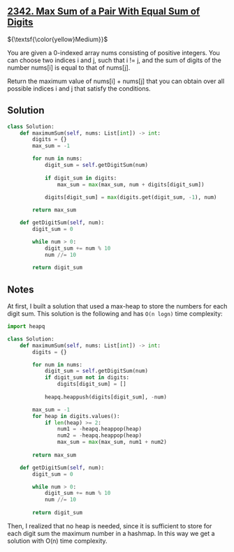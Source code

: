 ## [2342. Max Sum of a Pair With Equal Sum of Digits](https://leetcode.com/problems/max-sum-of-a-pair-with-equal-sum-of-digits/)

${\textsf{\color{yellow}Medium}}$

You are given a 0-indexed array nums consisting of positive integers. You can choose two indices i and j, such that i != j, and the sum of digits of the number nums[i] is equal to that of nums[j].

Return the maximum value of nums[i] + nums[j] that you can obtain over all possible indices i and j that satisfy the conditions.

## Solution
```python
class Solution:
    def maximumSum(self, nums: List[int]) -> int:
        digits = {}
        max_sum = -1

        for num in nums:
            digit_sum = self.getDigitSum(num)
            
            if digit_sum in digits:
                max_sum = max(max_sum, num + digits[digit_sum])    
            
            digits[digit_sum] = max(digits.get(digit_sum, -1), num)

        return max_sum

    def getDigitSum(self, num):
        digit_sum = 0

        while num > 0:
            digit_sum += num % 10
            num //= 10
        
        return digit_sum
```

## Notes
At first, I built a solution that used a max-heap to store the numbers for each digit sum. This solution is the following and has `O(n logn)` time complexity:

```python
import heapq

class Solution:
    def maximumSum(self, nums: List[int]) -> int:
        digits = {}

        for num in nums:
            digit_sum = self.getDigitSum(num)
            if digit_sum not in digits:
                digits[digit_sum] = []
            
            heapq.heappush(digits[digit_sum], -num)

        max_sum = -1
        for heap in digits.values():
            if len(heap) >= 2:
                num1 = -heapq.heappop(heap)
                num2 = -heapq.heappop(heap)
                max_sum = max(max_sum, num1 + num2)
        
        return max_sum

    def getDigitSum(self, num):
        digit_sum = 0

        while num > 0:
            digit_sum += num % 10
            num //= 10
        
        return digit_sum
```

Then, I realized that no heap is needed, since it is sufficient to store for each digit sum the maximum number in a hashmap. In this way we get a solution with O(n) time complexity.